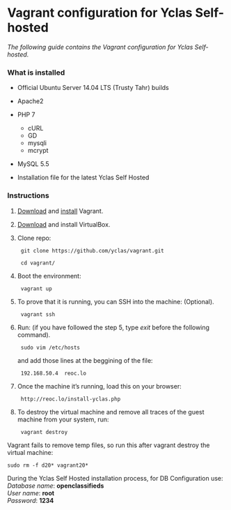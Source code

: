 # Vagrant configuration for Yclas Self-hosted


*The following guide contains the Vagrant configuration for Yclas Self-hosted.*

### What is installed

-   Official Ubuntu Server 14.04 LTS (Trusty Tahr) builds
    
-   Apache2
    
-   PHP 7
    -   cURL
    -   GD
    -   mysqli
    -   mcrypt
-   MySQL 5.5
    
-   Installation file for the latest Yclas Self Hosted

### Instructions

1.  [Download](https://www.vagrantup.com/downloads.html)  and  [install](https://docs.vagrantup.com/v2/installation/index.html)  Vagrant.
    
2.  [Download](https://www.virtualbox.org/wiki/Downloads)  and install VirtualBox.
    
3.  Clone repo:
    
    ```
     git clone https://github.com/yclas/vagrant.git
    
     cd vagrant/
    
    ```
    
4.  Boot the environment:
    
    ```
     vagrant up
    
    ```
    
5.  To prove that it is running, you can SSH into the machine: (Optional).
    
    ```
     vagrant ssh
    
    ```
    
6.  Run: (if you have followed the step 5, type  _exit_  before the following command).
    
    ```
     sudo vim /etc/hosts
    
    ```
    
    and add those lines at the beggining of the file:
    
    ```
     192.168.50.4  reoc.lo
    
    ```
    
7.  Once the machine it’s running, load this on your browser:
    
    ```
     http://reoc.lo/install-yclas.php
    
    ```
    
8.  To destroy the virtual machine and remove all traces of the guest machine from your system, run:
    
    ```
     vagrant destroy
    
    ```
    

Vagrant fails to remove temp files, so run this after vagrant destroy the virtual machine:

```
sudo rm -f d20* vagrant20*

```

During the Yclas Self Hosted installation process, for DB Configuration use:  
_Database name_:  **openclassifieds**  
_User name_:  **root**  
_Password_:  **1234**
